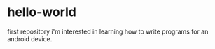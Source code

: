 # hello-world
first repository
i'm interested in learning how to write programs for an android device.
